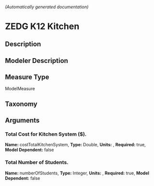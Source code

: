 

###### (Automatically generated documentation)

# ZEDG K12 Kitchen

## Description


## Modeler Description


## Measure Type
ModelMeasure

## Taxonomy


## Arguments


### Total Cost for Kitchen System ($).

**Name:** costTotalKitchenSystem,
**Type:** Double,
**Units:** ,
**Required:** true,
**Model Dependent:** false

### Total Number of Students.

**Name:** numberOfStudents,
**Type:** Integer,
**Units:** ,
**Required:** true,
**Model Dependent:** false




